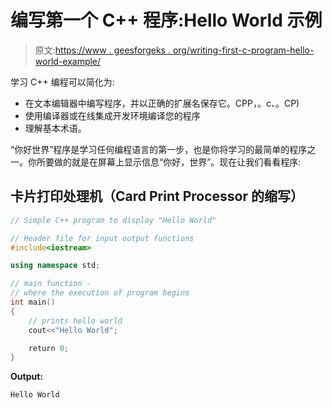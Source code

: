 # 编写第一个 C++ 程序:Hello World 示例

> 原文:[https://www . geesforgeks . org/writing-first-c-program-hello-world-example/](https://www.geeksforgeeks.org/writing-first-c-program-hello-world-example/)

学习 C++ 编程可以简化为:

*   在文本编辑器中编写程序，并以正确的扩展名保存它。CPP，。c、。CP)
*   使用编译器或在线集成开发环境编译您的程序
*   理解基本术语。

“你好世界”程序是学习任何编程语言的第一步，也是你将学习的最简单的程序之一。你所要做的就是在屏幕上显示信息“你好，世界”。现在让我们看看程序:

## 卡片打印处理机（Card Print Processor 的缩写）

```cpp
// Simple C++ program to display "Hello World"

// Header file for input output functions
#include<iostream>

using namespace std;

// main function -
// where the execution of program begins
int main()
{
    // prints hello world
    cout<<"Hello World";

    return 0;
}
```

**Output:** 

```cpp
Hello World
```